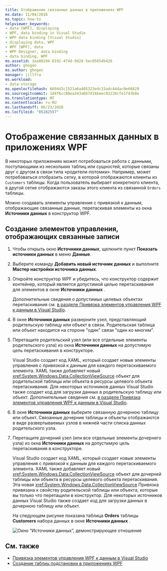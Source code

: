 ```yaml
---
title: Отображение связанных данных в приложениях WPF
ms.date: 11/04/2016
ms.topic: how-to
helpviewer_keywords:
- data [WPF], displaying
- WPF, data binding in Visual Studio
- WPF data binding [Visual Studio]
- displaying data, WPF
- WPF [WPF], data
- WPF Designer, data binding
- data binding, WPF
ms.assetid: 3aa80194-0191-474d-9d28-5ec05654b426
author: ghogen
ms.author: ghogen
manager: jillfra
ms.workload:
- data-storage
ms.openlocfilehash: 6694d3c1521a6a405323edc33adc44dac0e66829
ms.sourcegitcommit: 1d4f6cc80ea343a667d16beec03220cfe1f43b8e
ms.translationtype: MT
ms.contentlocale: ru-RU
ms.lasthandoff: 06/23/2020
ms.locfileid: "85282557"
---
```

# <a name="display-related-data-in-wpf-applications"></a>Отображение связанных данных в приложениях WPF

В некоторых приложениях может потребоваться работа с данными, поступающими из нескольких таблиц или сущностей, которые связаны друг с другом в связи типа «родители-потомки». Например, может потребоваться отобразить сетку, в которой отображаются клиенты из `Customers` таблицы. Когда пользователь выбирает конкретного клиента, в другой сетке отображаются заказы этого клиента из связанной `Orders` таблицы.

Можно создавать элементы управления с привязкой к данным, отображающие связанные данные, перетаскивая элементы из окна **Источники данных** в конструктор WPF.

## <a name="to-create-controls-that-display-related-records"></a>Создание элементов управления, отображающих связанные записи

1. Чтобы открыть окно **Источники данных**, щелкните пункт **Показать источники данных** в меню **Данные**.

2. Выберите команду **Добавить новый источник данных** и выполните **Мастер настройки источника данных**.

3. Откройте конструктор WPF и убедитесь, что конструктор содержит контейнер, который является допустимой целью перетаскивания для элементов в окне **Источники данных** .

     Дополнительные сведения о допустимых целевых объектах перетаскивания см. [в разделе Привязка элементов управления WPF к данным в Visual Studio](../data-tools/bind-wpf-controls-to-data-in-visual-studio.md).

4. В окне **Источники данных** разверните узел, представляющий родительскую таблицу или объект в связи. Родительская таблица или объект находится на стороне "один" связи "один ко многим".

5. Перетащите родительский узел (или все отдельные элементы родительского узла) из окна **Источники данных** на допустимую цель перетаскивания в конструкторе.

     Visual Studio создает код XAML, который создает новые элементы управления с привязкой к данным для каждого перетаскиваемого элемента. XAML также добавляет новый <xref:System.Windows.Data.CollectionViewSource> объект для родительской таблицы или объекта в ресурсы целевого объекта перетаскивания. Для некоторых источников данных Visual Studio также создает код для загрузки данных в родительскую таблицу или объект. Дополнительные сведения см. [в разделе Привязка элементов управления WPF к данным в Visual Studio](../data-tools/bind-wpf-controls-to-data-in-visual-studio.md).

6. В окне **Источники данных** выберите связанную дочернюю таблицу или объект. Связанные дочерние таблицы и объекты отображаются в виде развертываемых узлов в нижней части списка данных родительского узла.

7. Перетащите дочерний узел (или все отдельные элементы дочернего узла) из окна **Источники данных** на допустимую цель перетаскивания в конструкторе.

     Visual Studio создает код XAML, который создает новые элементы управления с привязкой к данным для каждого перетаскиваемого элемента. XAML также добавляет новый <xref:System.Windows.Data.CollectionViewSource> объект для дочерней таблицы или объекта в ресурсы целевого объекта перетаскивания. Эта новая <xref:System.Windows.Data.CollectionViewSource> Привязка привязана к свойству родительской таблицы или объекта, которые вы только что перетащили в конструктор. Для некоторых источников данных Visual Studio также создает код для загрузки данных в дочернюю таблицу или объект.

     На следующем рисунке показана таблица **Orders** таблицы **Customers** набора данных в окне **Источники данных** .

     ![Окно “Источники данных”, демонстрирующее отношение](../data-tools/media/datasources2.gif)

## <a name="see-also"></a>См. также

- [Привязка элементов управления WPF к данным в Visual Studio](../data-tools/bind-wpf-controls-to-data-in-visual-studio.md)
- [Создание таблиц подстановки в приложениях WPF](../data-tools/create-lookup-tables-in-wpf-applications.md)
